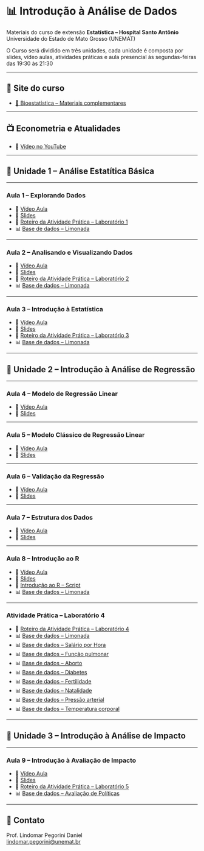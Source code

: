 # 📊 Introdução à Análise de Dados

Materiais do curso de extensão  **Estatística – Hospital Santo Antônio**  
Universidade do Estado de Mato Grosso (UNEMAT)

O Curso será dividido em três unidades, cada unidade é composta por
slides, vídeo aulas, atividades práticas e aula presencial às 
segundas-feiras das 19:30 às 21:30

---

## 🔗 Site do curso
- [📖 Bioestatística – Materiais complementares](https://boiestatisticahsa.netlify.app/)

---

## 📺 Econometria e Atualidades
- 🎥 [Vídeo no YouTube](https://youtu.be/MS5pBexmeW0)

---

## 📘 Unidade 1 – Análise Estatítica Básica

---

### Aula 1 – Explorando Dados
- 🎥 [Vídeo Aula](https://youtu.be/9lMRfR_UvV4)
- 📑 [Slides](./Aula1-Slides.pdf)
- 📄 [Roteiro da Atividade Prática – Laboratório 1](./Lab1.pdf)
- 📊 [Base de dados – Limonada](./Limonada.xlsx)  

---

### Aula 2 – Analisando e Visualizando Dados
- 🎥 [Vídeo Aula](https://youtu.be/HL7mIPba9gM)
- 📑 [Slides](./Aula2-Slides.pdf)
- 📄 [Roteiro da Atividade Prática – Laboratório 2](./Lab2.pdf)
- 📊 [Base de dados – Limonada](./Limonada.xlsx)

---

### Aula 3 – Introdução à Estatística
- 🎥 [Vídeo Aula](https://youtu.be/YGjXucQpTsE)
- 📑 [Slides](./Aula3-Slides.pdf)
- 📄 [Roteiro da Atividade Prática – Laboratório 3](./Lab3.pdf)
- 📊 [Base de dados – Limonada](./Limonada.xlsx)

---

## 📘 Unidade 2 – Introdução à Análise de Regressão

---

### Aula 4 – Modelo de Regressão Linear
- 🎥 [Vídeo Aula](https://youtu.be/FpXuMiMf03w)
- 📑 [Slides](./Aula4-Slides.pdf) 

---

### Aula 5 – Modelo Clássico de Regressão Linear
- 🎥 [Vídeo Aula](https://youtu.be/9Idusi94YXM)
- 📑 [Slides](./Aula5-Slides.pdf) 

---

### Aula 6 – Validação da Regressão
- 🎥 [Vídeo Aula](https://youtu.be/lrWnwjnXP40)
- 📑 [Slides](./Aula6-Slides.pdf) 

---

### Aula 7 – Estrutura dos Dados
- 🎥 [Vídeo Aula](https://youtu.be/DqXEg1q0ld4)
- 📑 [Slides](./Aula7-Slides.pdf) 

---

### Aula 8 – Introdução ao R
- 🎥 [Vídeo Aula](https://youtu.be/kUMtk888wUU)
- 📑 [Slides](./Aula8-Slides.pdf) 
- 📄 [Introdução ao R – Script](./Introdução_ao_R.R)
- 📊 [Base de dados – Limonada](./Limonada.xls)
  
---

### Atividade Prática – Laboratório 4
- 📄 [Roteiro da Atividade Prática – Laboratório 4](./Lab4.pdf)
- 📊 [Base de dados – Limonada](./Limonada.xlsx)
- 📊 [Base de dados – Salário por Hora](./Salário_por_hora.xls)
- 📊 [Base de dados – Função pulmonar](./FunçãoPulmonar.xls)
- 📊 [Base de dados – Aborto](./Aborto.xls)
- 📊 [Base de dados – Diabetes](./Diabetes.xls)
- 📊 [Base de dados – Fertilidade](./Fertilidade.xls)
- 📊 [Base de dados – Natalidade](./Natalidade.xls)
- 📊 [Base de dados – Pressão arterial](./Pressao_arterial.xls)
- 📊 [Base de dados – Temperatura corporal](./Temperatura_corporal.xls)
  
---

## 📘 Unidade 3 – Introdução à Análise de Impacto

---

### Aula 9 – Introdução à Avaliação de Impacto
- 🎥 [Vídeo Aula]()
- 📑 [Slides](./Aula9-Slides.pdf)
- 📄 [Roteiro da Atividade Prática – Laboratório 5](./Lab5.pdf)
- 📊 [Base de dados – Avaliação de Políticas](./AtividadePrática.xlsx)

---

## 📧 Contato
Prof. Lindomar Pegorini Daniel  
[lindomar.pegorini@unemat.br](mailto:lindomar.pegorini@unemat.br)
